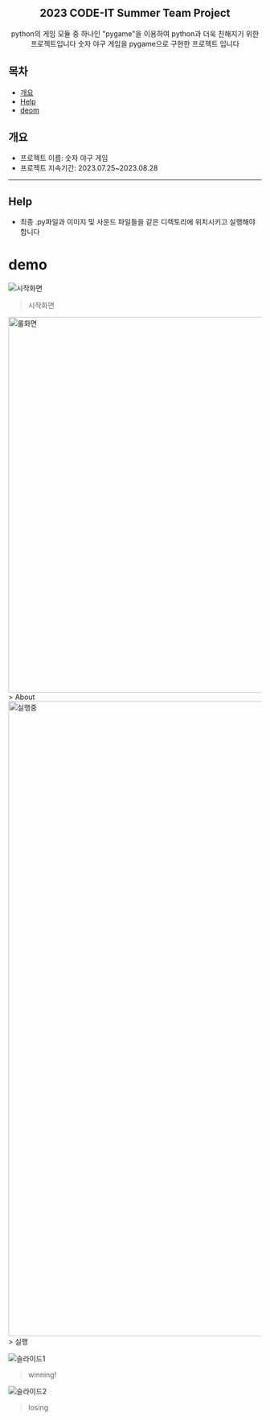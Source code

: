 <div align="center">
<h2> 2023 CODE-IT Summer Team Project </h2>
python의 게임 모듈 중 하나인 "pygame"을 이용하여 python과 더욱 친해지기 위한 프로젝트입니다
숫자 야구 게임을 pygame으로 구현한 프로젝트 입니다
</div>

## 목차
  - [개요](#개요) 
  - [Help](#Help)
  - [deom](#demo)

## 개요
- 프로젝트 이름: 숫자 야구 게임
- 프로젝트 지속기간: 2023.07.25~2023.08.28
***

## Help
* 최종 .py파일과 이미지 및 사운드 파일들을 같은 디렉토리에 위치시키고 실행해야 합니다

# demo
![시작화면](https://github.com/user-attachments/assets/52b92793-087b-45b8-ab36-33ceb435025d)
> 시작화면

<img width="747" alt="룰화면" src="https://github.com/user-attachments/assets/eabb3fed-70c5-4db3-a1e6-b48bfe914212">
> About

<img width="1263" alt="실행중" src="https://github.com/user-attachments/assets/21406402-74b1-4f4f-9dc8-aecb7278edfb">
> 실행

![슬라이드1](https://github.com/user-attachments/assets/5e61ace5-7bc5-4a7f-b583-bae99be3ebf7)
> winning!

![슬라이드2](https://github.com/user-attachments/assets/f233dac8-47ef-4650-9e44-5d224dfa7ef8)
> losing
